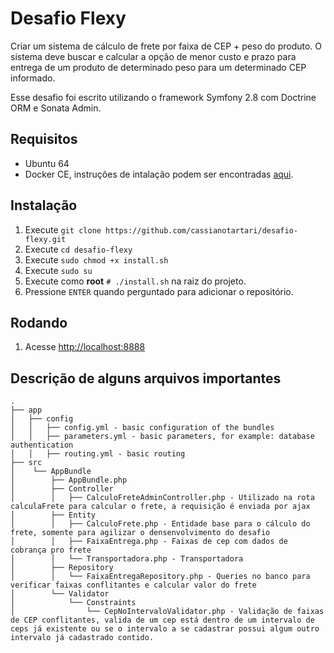 # Desafio Flexy

Criar um sistema de cálculo de frete por faixa de CEP + peso do produto. O sistema deve buscar e calcular a opção de menor custo e prazo para entrega de um produto de
determinado peso para um determinado CEP informado.

Esse desafio foi escrito utilizando o framework Symfony 2.8 com Doctrine ORM e Sonata Admin.

## Requisitos

- Ubuntu 64
- Docker CE, instruções de intalação podem ser encontradas [aqui](https://docs.docker.com/engine/installation/linux/docker-ce/ubuntu/#install-using-the-repository).

## Instalação

1. Execute ``git clone https://github.com/cassianotartari/desafio-flexy.git``
2. Execute ``cd desafio-flexy``
3. Execute ``sudo chmod +x install.sh``
4. Execute ``sudo su``
3. Execute como **root** ``# ./install.sh`` na raiz do projeto.
4. Pressione ``ENTER`` quando perguntado para adicionar o repositório.

## Rodando

1. Acesse [http://localhost:8888](http://localhost:8888)

## Descrição de alguns arquivos importantes

```
.
├── app
│   ├── config
│   │   ├── config.yml - basic configuration of the bundles
│   │   ├── parameters.yml - basic parameters, for example: database authentication
│   │   ├── routing.yml - basic routing
├── src
│    └── AppBundle
│        ├── AppBundle.php
│        ├── Controller
│        │   ├── CalculoFreteAdminController.php - Utilizado na rota calculaFrete para calcular o frete, a requisição é enviada por ajax
│        ├── Entity
│        │   ├── CalculoFrete.php - Entidade base para o cálculo do frete, somente para agilizar o densenvolvimento do desafio
│        │   ├── FaixaEntrega.php - Faixas de cep com dados de cobrança pro frete
│        │   └── Transportadora.php - Transportadora
│        ├── Repository
│        │   └── FaixaEntregaRepository.php - Queries no banco para verificar faixas conflitantes e calcular valor do frete
│        └── Validator
│            └── Constraints
│                └── CepNoIntervaloValidator.php - Validação de faixas de CEP conflitantes, valida de um cep está dentro de um intervalo de ceps já existente ou se o intervalo a se cadastrar possui algum outro intervalo já cadastrado contido.
```
